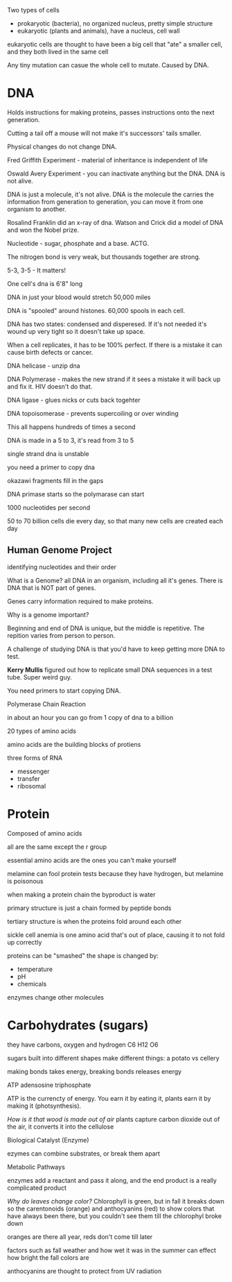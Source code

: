 Two types of cells
 - prokaryotic (bacteria), no organized nucleus, pretty simple structure
 - eukaryotic (plants and animals), have a nucleus, cell wall

eukaryotic cells are thought to have been a big cell that "ate" a smaller cell, and they both lived in the same cell

Any tiny mutation can casue the whole cell to mutate. Caused by DNA.

# DNA

Holds instructions for making proteins, passes instructions onto the next generation.

Cutting a tail off a mouse will not make it's successors' tails smaller.

Physical changes do not change DNA.

Fred Griffith Experiment - material of inheritance is independent of life

Oswald Avery Experiment - you can inactivate anything but the DNA. DNA is not alive.

DNA is just a molecule, it's not alive. DNA is the molecule the carries the information from generation to generation, you can move it from one organism to another.

Rosalind Franklin did an x-ray of dna. Watson and Crick did a model of DNA and won the Nobel prize.

Nucleotide - sugar, phosphate and a base. ACTG.

The nitrogen bond is very weak, but thousands together are strong.

5-3, 3-5 - It matters!

One cell's dna is 6'8" long

DNA in just your blood would stretch 50,000 miles

DNA is "spooled" around histones. 60,000 spools in each cell.

DNA has two states: condensed and disperesed. If it's not needed it's wound up very tight so it doesn't take up space.

When a cell replicates, it has to be 100% perfect. If there is a mistake it can cause birth defects or cancer.

DNA helicase - unzip dna

DNA Polymerase - makes the new strand if it sees a mistake it will back up and fix it. HIV doesn't do that.

DNA ligase - glues nicks or cuts back togehter

DNA topoisomerase - prevents supercoiling or over winding

This all happens hundreds of times a second

DNA is made in a 5 to 3, it's read from 3 to 5

single strand dna is unstable

you need a primer to copy dna

okazawi fragments fill in the gaps

DNA primase starts so the polymarase can start

1000 nucleotides per second

50 to 70 billion cells die every day, so that many new cells are created each day

## Human Genome Project

identifying nucleotides and their order

What is a Genome? all DNA in an organism, including all it's genes. There is DNA that is NOT part of genes.

Genes carry information required to make proteins.

Why is a genome important?

Beginning and end of DNA is unique, but the middle is repetitive. The repition varies from person to person.

A challenge of studying DNA is that you'd have to keep getting more DNA to test.

**Kerry Mullis** figured out how to replicate small DNA sequences in a test tube. Super weird guy.

You need primers to start copying DNA.

Polymerase Chain Reaction

in about an hour you can go from 1 copy of dna to a billion

20 types of amino acids

amino acids are the building blocks of protiens

three forms of RNA
 - messenger
 - transfer
 - ribosomal

# Protein

Composed of amino acids

all are the same except the r group

essential amino acids are the ones you can't make yourself

melamine can fool protein tests because they have hydrogen, but melamine is poisonous 

when making a protein chain the byproduct is water

primary structure is just a chain formed by peptide bonds

tertiary structure is when the proteins fold around each other

sickle cell anemia is one amino acid that's out of place, causing it to not fold up correctly

proteins can be "smashed" the shape is changed by:
 - temperature
 - pH
 - chemicals

enzymes change other molecules

# Carbohydrates (sugars)

they have carbons, oxygen and hydrogen C6 H12 O6

sugars built into different shapes make different things: a potato vs cellery

making bonds takes energy, breaking bonds releases energy

ATP adensosine triphosphate

ATP is the currencty of energy. You earn it by eating it, plants earn it by making it (photsynthesis).

*How is it that wood is made out of air* plants capture carbon dioxide out of the air, it converts it into the cellulose

Biological Catalyst (Enzyme)

ezymes can combine substrates, or break them apart

Metabolic Pathways

enzymes add a reactant and pass it along, and the end product is a really complicated product

*Why do leaves change color?* Chlorophyll is green, but in fall it breaks down so the carentonoids (orange) and anthocyanins (red) to show colors that have always been there, but you couldn't see them till the chlorophyl broke down

oranges are there all year, reds don't come till later

factors such as fall weather and how wet it was in the summer can effect how bright the fall colors are

anthocyanins are thought to protect from UV radiation
